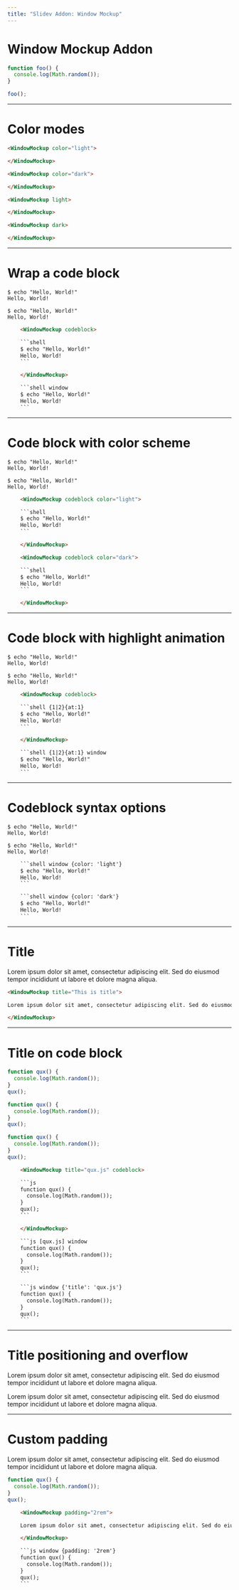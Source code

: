 ```yaml
---
title: "Slidev Addon: Window Mockup"
---
```


# Window Mockup Addon

<WindowMockup>

```js
function foo() {
  console.log(Math.random());
}

foo();
```

</WindowMockup>

---

# Color modes

<div grid="~ cols-2" gap-4>

<WindowMockup color="light">

</WindowMockup>

<WindowMockup color="dark">

</WindowMockup>

```html
<WindowMockup color="light">

</WindowMockup>
```

```html
<WindowMockup color="dark">

</WindowMockup>
```

<WindowMockup light>

</WindowMockup>

<WindowMockup dark>

</WindowMockup>

```html
<WindowMockup light>

</WindowMockup>
```

```html
<WindowMockup dark>

</WindowMockup>
```

</div>

---

# Wrap a code block

<div grid="~ cols-2" gap-4>

<WindowMockup codeblock>

```shell
$ echo "Hello, World!"
Hello, World!
```

</WindowMockup>

```shell window
$ echo "Hello, World!"
Hello, World!
```

```html
    <WindowMockup codeblock>

    ```shell
    $ echo "Hello, World!"
    Hello, World!
    ```

    </WindowMockup>
```

```html
    ```shell window
    $ echo "Hello, World!"
    Hello, World!
    ```
```

</div>

---

# Code block with color scheme

<div grid="~ cols-2" gap-4>

<WindowMockup codeblock color="light">

```shell
$ echo "Hello, World!"
Hello, World!
```

</WindowMockup>

<WindowMockup codeblock color="dark">

```shell
$ echo "Hello, World!"
Hello, World!
```

</WindowMockup>

```html
    <WindowMockup codeblock color="light">

    ```shell
    $ echo "Hello, World!"
    Hello, World!
    ```

    </WindowMockup>
```

```html
    <WindowMockup codeblock color="dark">

    ```shell
    $ echo "Hello, World!"
    Hello, World!
    ```

    </WindowMockup>
```


</div>

---

# Code block with highlight animation

<div grid="~ cols-2" gap-4>

<WindowMockup codeblock>

```shell {1|2}{at:1}
$ echo "Hello, World!"
Hello, World!
```

</WindowMockup>

```shell {1|2}{at:1} window
$ echo "Hello, World!"
Hello, World!
```

```html
    <WindowMockup codeblock>

    ```shell {1|2}{at:1}
    $ echo "Hello, World!"
    Hello, World!
    ```

    </WindowMockup>
```

```html
    ```shell {1|2}{at:1} window
    $ echo "Hello, World!"
    Hello, World!
    ```
```

</div>

---

# Codeblock syntax options

<div grid="~ cols-2" gap-4>

```shell window {color: 'light'}
$ echo "Hello, World!"
Hello, World!
```

```shell window {color: 'dark'}
$ echo "Hello, World!"
Hello, World!
```

```html
    ```shell window {color: 'light'}
    $ echo "Hello, World!"
    Hello, World!
    ```
```

```html
    ```shell window {color: 'dark'}
    $ echo "Hello, World!"
    Hello, World!
    ```
```

</div>

---

# Title

<div grid gap-4>

<WindowMockup title="This is title">

Lorem ipsum dolor sit amet, consectetur adipiscing elit. Sed do eiusmod tempor incididunt ut labore et dolore magna aliqua.

</WindowMockup>

```html
<WindowMockup title="This is title">

Lorem ipsum dolor sit amet, consectetur adipiscing elit. Sed do eiusmod tempor incididunt ut labore et dolore magna aliqua.

</WindowMockup>
```

</div>

---

# Title on code block

<div grid="~ cols-3" gap-4>

<WindowMockup title="qux.js" codeblock>

```js
function qux() {
  console.log(Math.random());
}
qux();
```

</WindowMockup>

```js [qux.js] window
function qux() {
  console.log(Math.random());
}
qux();
```

```js window {'title': 'qux.js'}
function qux() {
  console.log(Math.random());
}
qux();
```

```html
    <WindowMockup title="qux.js" codeblock>

    ```js
    function qux() {
      console.log(Math.random());
    }
    qux();
    ```

    </WindowMockup>
```

```html
    ```js [qux.js] window
    function qux() {
      console.log(Math.random());
    }
    qux();
    ```
```

```html
    ```js window {'title': 'qux.js'}
    function qux() {
      console.log(Math.random());
    }
    qux();
    ```
```

</div>

---

# Title positioning and overflow

<div grid="~ cols-2" gap-4>

<WindowMockup title="Centered">

Lorem ipsum dolor sit amet, consectetur adipiscing elit. Sed do eiusmod tempor incididunt ut labore et dolore magna aliqua.

</WindowMockup>

<WindowMockup title="Looooooooooooooooooooooooooooooooooooooooooooooooooooooooong title">

Lorem ipsum dolor sit amet, consectetur adipiscing elit. Sed do eiusmod tempor incididunt ut labore et dolore magna aliqua.

</WindowMockup>

</div>

---

# Custom padding

<div grid="~ cols-2" gap-4>

<WindowMockup padding="2rem">

Lorem ipsum dolor sit amet, consectetur adipiscing elit. Sed do eiusmod tempor incididunt ut labore et dolore magna aliqua.

</WindowMockup>

```js window {padding: '2rem'}
function qux() {
  console.log(Math.random());
}
qux();
```

```html
    <WindowMockup padding="2rem">

    Lorem ipsum dolor sit amet, consectetur adipiscing elit. Sed do eiusmod tempor incididunt ut labore et dolore magna aliqua.

    </WindowMockup>
```

```html
    ```js window {padding: '2rem'}
    function qux() {
      console.log(Math.random());
    }
    qux();
    ```
```
</div>
